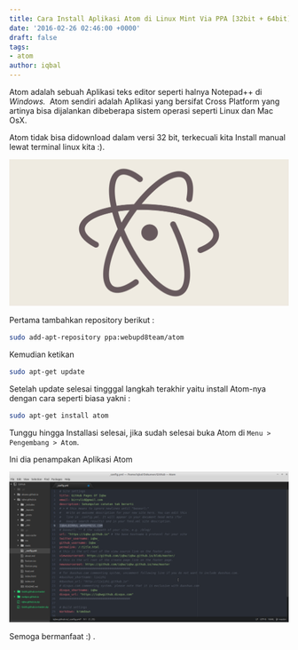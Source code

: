 ```yaml
---
title: Cara Install Aplikasi Atom di Linux Mint Via PPA [32bit + 64bit]
date: '2016-02-26 02:46:00 +0000'
draft: false
tags:
- atom
author: iqbal
---
```


Atom adalah sebuah Aplikasi teks editor seperti halnya Notepad++ di _Windows._  Atom sendiri adalah Aplikasi yang bersifat Cross Platform yang artinya bisa dijalankan dibeberapa sistem operasi seperti Linux dan Mac OsX.

Atom tidak bisa didownload dalam versi 32 bit, terkecuali kita Install manual lewat terminal linux kita :).

![Atom](/assets/images/images-old/2016/atom.png)

Pertama tambahkan repository berikut :

```bash
sudo add-apt-repository ppa:webupd8team/atom
```

Kemudian ketikan

```bash
sudo apt-get update
```

Setelah update selesai tingggal langkah terakhir yaitu install Atom-nya dengan cara seperti biasa yakni :

```bash
sudo apt-get install atom
```

Tunggu hingga Installasi selesai, jika sudah selesai buka Atom di `Menu > Pengembang > Atom`.

Ini dia penampakan Aplikasi Atom

![Atom](/assets/images/images-old/2016/atom_1.png)

Semoga bermanfaat :) .
